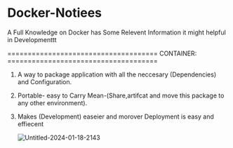 # Docker-Notiees
A Full Knowledge on Docker has Some Relevent Information it might helpful in Developmenttt


===================================== CONTAINER: =====================================
1. A way to package application with all the neccesary (Dependencies) and Configuration.
2. Portable- easy to Carry Mean-(Share,artifcat and move this package to any other environment).
3. Makes (Development) easeier and morover Deployment is easy and effiecent
   
   
   ![Untitled-2024-01-18-2143](https://github.com/gnanesh-16/Docker-Notiees/assets/98212179/654b2ec6-3362-4707-a21f-3cd0e6261653)
